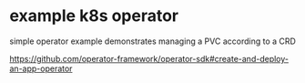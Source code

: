example k8s operator
===

simple operator example demonstrates managing a PVC according to a CRD

https://github.com/operator-framework/operator-sdk#create-and-deploy-an-app-operator
